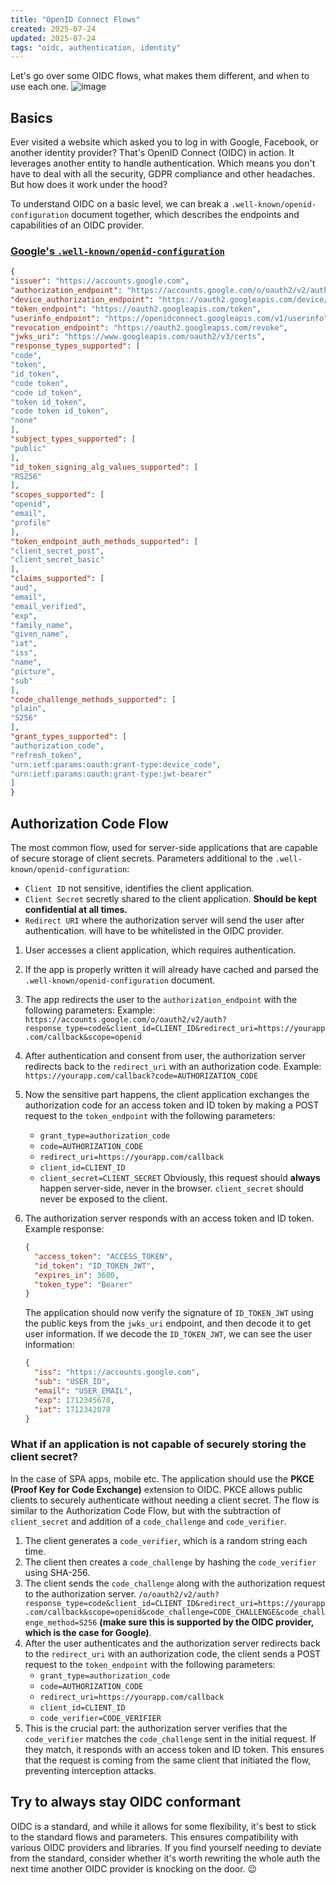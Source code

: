 ```yaml
---
title: "OpenID Connect Flows"
created: 2025-07-24
updated: 2025-07-24
tags: "oidc, authentication, identity"
---
```

Let's go over some OIDC flows, what makes them different, and when to use each one.
![image](https://upload.wikimedia.org/wikipedia/commons/thumb/c/c8/OpenID_logo.svg/1280px-OpenID_logo.svg.png)

## Basics

Ever visited a website which asked you to log in with Google, Facebook, or another identity provider? That's OpenID Connect (OIDC) in action. It leverages another entity to handle authentication. Which means you don't have to deal with all the security, GDPR compliance and other headaches.
But how does it work under the hood?

To understand OIDC on a basic level, we can break a `.well-known/openid-configuration` document together, which describes the endpoints and capabilities of an OIDC provider.

### [Google's `.well-known/openid-configuration`](https://accounts.google.com/.well-known/openid-configuration)

```json
{
"issuer": "https://accounts.google.com",
"authorization_endpoint": "https://accounts.google.com/o/oauth2/v2/auth",
"device_authorization_endpoint": "https://oauth2.googleapis.com/device/code",
"token_endpoint": "https://oauth2.googleapis.com/token",
"userinfo_endpoint": "https://openidconnect.googleapis.com/v1/userinfo",
"revocation_endpoint": "https://oauth2.googleapis.com/revoke",
"jwks_uri": "https://www.googleapis.com/oauth2/v3/certs",
"response_types_supported": [
"code",
"token",
"id_token",
"code token",
"code id_token",
"token id_token",
"code token id_token",
"none"
],
"subject_types_supported": [
"public"
],
"id_token_signing_alg_values_supported": [
"RS256"
],
"scopes_supported": [
"openid",
"email",
"profile"
],
"token_endpoint_auth_methods_supported": [
"client_secret_post",
"client_secret_basic"
],
"claims_supported": [
"aud",
"email",
"email_verified",
"exp",
"family_name",
"given_name",
"iat",
"iss",
"name",
"picture",
"sub"
],
"code_challenge_methods_supported": [
"plain",
"S256"
],
"grant_types_supported": [
"authorization_code",
"refresh_token",
"urn:ietf:params:oauth:grant-type:device_code",
"urn:ietf:params:oauth:grant-type:jwt-bearer"
]
}
```

## Authorization Code Flow

The most common flow, used for server-side applications that are capable of secure storage of client secrets.
Parameters additional to the `.well-known/openid-configuration`:

- `Client ID` not sensitive, identifies the client application.
- `Client Secret` secretly shared to the client application. **Should be kept confidential at all times.**
- `Redirect URI` where the authorization server will send the user after authentication. will have to be whitelisted in the OIDC provider.

1. User accesses a client application, which requires authentication.
2. If the app is properly written it will already have cached and parsed the `.well-known/openid-configuration` document.
3. The app redirects the user to the `authorization_endpoint` with the following parameters:
   Example: `https://accounts.google.com/o/oauth2/v2/auth?response_type=code&client_id=CLIENT_ID&redirect_uri=https://yourapp.com/callback&scope=openid`
4. After authentication and consent from user, the authorization server redirects back to the `redirect_uri` with an authorization code.
   Example: `https://yourapp.com/callback?code=AUTHORIZATION_CODE`
5. Now the sensitive part happens, the client application exchanges the authorization code for an access token and ID token by making a POST request to the `token_endpoint` with the following parameters:
   - `grant_type=authorization_code`
   - `code=AUTHORIZATION_CODE`
   - `redirect_uri=https://yourapp.com/callback`
   - `client_id=CLIENT_ID`
   - `client_secret=CLIENT_SECRET`
   Obviously, this request should **always** happen server-side, never in the browser. `client_secret` should never be exposed to the client.
6. The authorization server responds with an access token and ID token.
   Example response:

   ```json
   {
     "access_token": "ACCESS_TOKEN",
     "id_token": "ID_TOKEN_JWT",
     "expires_in": 3600,
     "token_type": "Bearer"
   }
   ```

   The application should now verify the signature of `ID_TOKEN_JWT` using the public keys from the `jwks_uri` endpoint, and then decode it to get user information.
   If we decode the `ID_TOKEN_JWT`, we can see the user information:

   ```json
   {
     "iss": "https://accounts.google.com",
     "sub": "USER_ID",
     "email": "USER_EMAIL",
     "exp": 1712345678,
     "iat": 1712342078
   }
   ```

### What if an application is not capable of securely storing the client secret?

In the case of SPA apps, mobile etc. The application should use the **PKCE (Proof Key for Code Exchange)** extension to OIDC. PKCE allows public clients to securely authenticate without needing a client secret.
The flow is similar to the Authorization Code Flow, but with the subtraction of `client_secret` and addition of a `code_challenge` and `code_verifier`.

1. The client generates a `code_verifier`, which is a random string each time.
2. The client then creates a `code_challenge` by hashing the `code_verifier` using SHA-256.
3. The client sends the `code_challenge` along with the authorization request to the authorization server.
   `/o/oauth2/v2/auth?response_type=code&client_id=CLIENT_ID&redirect_uri=https://yourapp.com/callback&scope=openid&code_challenge=CODE_CHALLENGE&code_challenge_method=S256`
   **(make sure this is supported by the OIDC provider, which is the case for Google)**.
4. After the user authenticates and the authorization server redirects back to the `redirect_uri` with an authorization code, the client sends a POST request to the `token_endpoint` with the following parameters:
   - `grant_type=authorization_code`
   - `code=AUTHORIZATION_CODE`
   - `redirect_uri=https://yourapp.com/callback`
   - `client_id=CLIENT_ID`
   - `code_verifier=CODE_VERIFIER`
5. This is the crucial part: the authorization server verifies that the `code_verifier` matches the `code_challenge` sent in the initial request. If they match, it responds with an access token and ID token. This ensures that the request is coming from the same client that initiated the flow, preventing interception attacks.

## Try to always stay OIDC conformant

OIDC is a standard, and while it allows for some flexibility, it's best to stick to the standard flows and parameters. This ensures compatibility with various OIDC providers and libraries. If you find yourself needing to deviate from the standard, consider whether it's worth rewriting the whole auth the next time another OIDC provider is knocking on the door. :wink:
